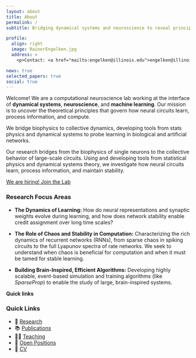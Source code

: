 ```yaml
---
layout: about
title: About
permalink: /
subtitle: Bridging dynamical systems and neuroscience to reveal principles of learning in neural circuits.

profile:
  align: right
  image: RainerEngelken.jpg
  address: >
    <p>Contact: <a href="mailto:engelken@illinois.edu">engelken@illinois.edu</a></p>

news: true
selected_papers: true
social: true
---
```


Welcome! We are a computational neuroscience lab working at the interface of **dynamical systems**, **neuroscience**, and **machine learning**. Our mission is to uncover the theoretical principles that govern how neural circuits learn, process information, and compute.

We bridge biophysics to collective dynamics, developing tools from stats physics and dynamical systems to probe learning in biological and artificial networks.

Our research bridges from the biophysics of single neurons to the collective behavior of large-scale circuits. Using and developing tools from statistical physics and dynamical systems theory, we investigate how neural circuits learn, process information, and maintain stability.

<!-- A container to center the button and give it some space -->
<div class="text-center my-4">
    <!-- The button itself -->
    <a href="{{ '/join/' | relative_url }}" class="btn btn-lg join-lab-button">
        We are hiring! Join the Lab
    </a>
</div>

### Research Focus Areas

- **The Dynamics of Learning:** How do neural representations and synaptic weights evolve during learning, and how does network stability enable credit assignment over long time scales?
- **The Role of Chaos and Stability in Computation:** Characterizing the rich dynamics of recurrent networks (RNNs), from sparse chaos in spiking circuits to the full Lyapunov spectra of rate networks. We seek to understand when chaos is beneficial for computation and when it must be tamed for stable learning.

- **Building Brain-Inspired, Efficient Algorithms:** Developing highly scalable, event-based simulation and training algorithms (like _SparseProp_) to enable the study of large, brain-inspired systems.

**Quick links**

### Quick Links

- 🔬 [Research](/research/)
- 📚 [Publications](/publications/)
- 👨‍🏫 [Teaching](/teaching/)
- 🚀 [Open Positions](/join/)
- 📄 [CV](/cv/)
